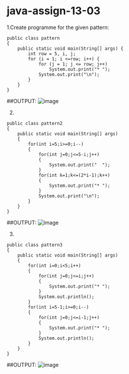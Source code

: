 # java-assign-13-03
1.Create programme for the given pattern:


```
public class pattern
{
    public static void main(String[] args) {
        int row = 5, i, j;
        for (i = 1; i <=row; i++) {
            for (j = 1; j <= row; j++)
                System.out.print("* ");
            System.out.print("\n");
        }
    }
}
```
##OUTPUT:
![image](https://user-images.githubusercontent.com/93427923/224888661-53a389f7-5043-4a0b-8932-a7d0bcb9bc7a.png)

2.
```
public class pattern2
{
    public static void main(String[] args)
    {
        for(int i=5;i>=0;i--)
        {
            for(int j=0;j<=5-i;j++)
            {
                System.out.print("  ");
            }
            for(int k=1;k<=(2*i-1);k++)
            {
                System.out.print("* ");
            }
            System.out.print("\n");
        }
    }
}
```
##OUTPUT:
![image](https://user-images.githubusercontent.com/93427923/224888796-c5361f3b-6b86-43c9-a60a-70b952d5f353.png)

3.
```
public class pattern3
{
    public static void main(String[] args)
    {
        for(int i=0;i<5;i++)
        {
            for(int j=0;j<=i;j++)
            {
                System.out.print("* ");
            }
            System.out.println();
        }
        for(int i=5-1;i>=0;i--)
        {
            for(int j=0;j<=i-1;j++)
            {
                System.out.print("* ");
            }
            System.out.println();
        }
    }
}
```
##OUTPUT:
![image](https://user-images.githubusercontent.com/93427923/224888971-3a160772-47e9-4160-9488-caad4fcb405e.png)

